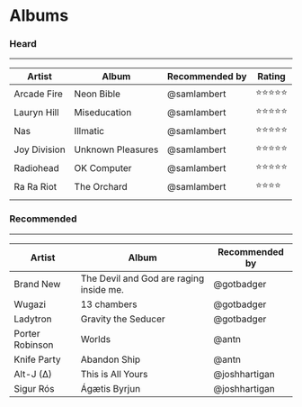 # Albums

### Heard
----------
| Artist  | Album  | Recommended by | Rating   |
|---|---|---|---|
|  Arcade Fire | Neon Bible  |  @samlambert | :star::star::star::star::star:|
|  Lauryn Hill | Miseducation  |  @samlambert | :star::star::star::star::star:|
|  Nas | Illmatic  |  @samlambert | :star::star::star::star::star:|
|  Joy Division | Unknown Pleasures  |  @samlambert | :star::star::star::star::star:|
|  Radiohead | OK Computer  |  @samlambert | :star::star::star::star::star:|
|  Ra Ra Riot | The Orchard  |  @samlambert | :star::star::star::star:|
|   |   |   |

### Recommended
----------
| Artist  | Album  | Recommended by |
|---|---|---|
| Brand New  |  The Devil and God are raging inside me. |  @gotbadger |
| Wugazi | 13 chambers | @gotbadger |
| Ladytron | Gravity the Seducer | @gotbadger |
| Porter Robinson | Worlds | @antn |
| Knife Party | Abandon Ship | @antn |
| Alt-J (∆) | This is All Yours | @joshhartigan |
| Sigur Rós | Ágætis Byrjun | @joshhartigan |
